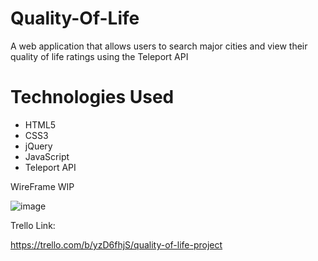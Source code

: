 # Quality-Of-Life

A web application that allows users to search major cities and view their quality of life ratings using the Teleport API

# Technologies Used

- HTML5
- CSS3
- jQuery
- JavaScript
- Teleport API


WireFrame WIP 


![image](https://user-images.githubusercontent.com/104287541/167206071-233c3fdb-2dad-43cf-a1f0-af522f0f484c.png)


Trello Link: 

https://trello.com/b/yzD6fhjS/quality-of-life-project
